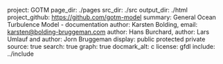 project: GOTM
page_dir: ./pages
src_dir: ./src
output_dir: ./html
project_github: https://github.com/gotm-model
summary: General Ocean Turbulence Model - documentation
author: Karsten Bolding,
email: karsten@bolding-bruggeman.com
author: Hans Burchard,
author: Lars Umlauf and
author: Jorn Bruggeman
display: public
         protected
         private
source: true
search: true
graph: true
docmark_alt: c
license: gfdl
include: ../include

